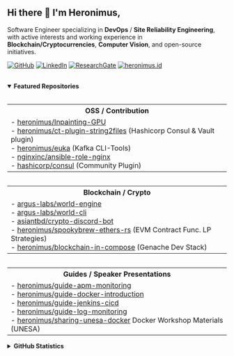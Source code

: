 ## Hi there 👋 I'm Heronimus,

Software Engineer specializing in **DevOps** / **Site Reliability Engineering**, with active interests and working experience in **Blockchain/Cryptocurrencies**, **Computer Vision**, and open-source initiatives.

<!-- profile badges -->
<p align="left">
    <a href="https://github.com/heronimus" target="_blank"><img alt="GitHub" src="https://img.shields.io/badge/-@heronimus-181717?style=flat-square&logo=GitHub&logoColor=white"></a>
    <a href="https://www.linkedin.com/in/heronimustra/" target="_blank"><img alt="LinkedIn" src="https://img.shields.io/badge/-LinkedIn-0077B5?style=flat-square&logo=Linkedin&logoColor=white"></a>
    <a href="https://www.researchgate.net/profile/Heronimus_Tresy_Renata_Adie" target="_blank"><img alt="ResearchGate" src="https://img.shields.io/badge/-ResearchGate-00CCBB?style=flat-square&logo=ResearchGate&logoColor=white"></a>
    <a href="https://heronimus.id" target="_blank"><img alt="heronimus.id" src="https://img.shields.io/website?down_color=blue&down_message=about.me%2Fheronimus&label=web&up_color=blue&up_message=heronimus.id&url=https%3A%2F%2Fheronimus.id"></a>
    <br><br>
</p>


<!-- highlight repository -->
<details open>
<summary><b> Featured Repositories </b></summary>
<br>
<table align="left" width="700px">
  <tbody>
    <tr>
      <th align="center"> OSS / Contribution </th>
    </tr>
    <tr valign="top">
      <td>
          - <a href="https://github.com/heronimus/Inpainting-GPU">heronimus/Inpainting-GPU</a>
          <br>
          - <a href="https://github.com/heronimus/ct-plugin-string2files">heronimus/ct-plugin-string2files</a> (Hashicorp Consul & Vault plugin)
          <br>
          - <a href="https://github.com/heronimus/euka">heronimus/euka</a>  (Kafka CLI-Tools)
          <br>
          - <a href="https://github.com/nginxinc/ansible-role-nginx/pull/264">nginxinc/ansible-role-nginx</a>
          <br>
          - <a href="https://github.com/hashicorp/consul/commit/d866e51bd416f3ac6829f81575bda8b0f40f1ae2">hashicorp/consul</a> (Community Plugin)
          <br>
      </td>
    </tr>
  </tbody>
</table>
<br>
<table align="left" width="700px">
  <tbody>
    <tr>
      <th align="center">Blockchain / Crypto</th>
    </tr>
    <tr valign="top">
      <td>
          - <a href="https://github.com/argus-Labs/world-engine/">argus-labs/world-engine</a>
          <br>
          - <a href="https://github.com/argus-Labs/world-cli/">argus-labs/world-cli</a>
          <br>
          - <a href="https://github.com/asiantbd/crypto-discord-bot">asiantbd/crypto-discord-bot</a>
          <br>
          - <a href="https://github.com/heronimus/spookybrew-ethers-rs">heronimus/spookybrew-ethers-rs</a> (EVM Contract Func. LP Strategies)
          <br>
          - <a href="https://github.com/heronimus/blockchain-in-compose">heronimus/blockchain-in-compose</a> (Genache Dev Stack)
          <br>
      </td>
    </tr>
  </tbody>
</table>
<br>
<table align="left" width="700px">
    <tbody>
        <tr>
            <th align="center">Guides / Speaker Presentations</th>
        </tr>
        <tr>
            <td>
                - <a href="https://github.com/heronimus/guide-apm-monitoring">heronimus/guide-apm-monitoring</a>
                <br>
                - <a href="https://github.com/heronimus/guide-docker-introduction">heronimus/guide-docker-introduction</a>
                <br>
                - <a href="https://github.com/heronimus/guide-jenkins-cicd">heronimus/guide-jenkins-cicd</a>
                <br>
                - <a href="https://github.com/heronimus/guide-log-monitoring">heronimus/guide-log-monitoring</a>
                <br>
                - <a href="https://github.com/heronimus/sharing-unesa-docker">heronimus/sharing-unesa-docker</a> Docker Workshop Materials (UNESA)
            </td>
        </tr>
    </tbody>
</table>
<br>
</details>

<!-- Github Stats -->
<br>
<details>
<summary><b> GitHub Statistics </b></summary>
<p align="center">
    <img alt = "GitHub Stats" src="https://github-readme-stats.vercel.app/api?username=heronimus&show_icons=true&hide=issues&icon_color=000000&hide_border=true&title_color=5391FE&text_color=555">
    <br>
    <img alt = "Profile Views" src="https://badges.pufler.dev/visits/heronimus/heronimus?color=blue">
</p>
</details>
